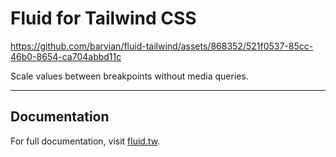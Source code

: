 # Fluid for Tailwind CSS

https://github.com/barvian/fluid-tailwind/assets/868352/521f0537-85cc-46b0-8654-ca704abbd11c

Scale values between breakpoints without media queries.

---

## Documentation

For full documentation, visit [fluid.tw](https://fluid.tw).
